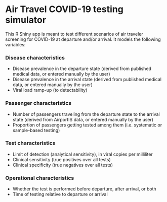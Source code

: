 # Air Travel COVID-19 testing simulator

This R Shiny app is meant to test different scenarios of air traveler screening for COVID-19 at departure and/or arrival. It models the following variables:

### Disease characteristics
- Disease prevalence in the departure state (derived from published medical data, or entered manually by the user)
- Disease prevalence in the arrival state (derived from published medical data, or entered manually by the user)
- Viral load ramp-up (to detectability)

### Passenger characteristics
- Number of passengers traveling from the departure state to the arrival state (derived from AirportIS data, or entered manually by the user)
- Proportion of passengers getting tested among them (i.e. systematic or sample-based testing)

### Test characteristics
- Limit of detection (analytical sensitivity), in viral copies per milliliter
- Clinical sensitivity (true positives over all tests)
- Clinical specificity (true negatives over all tests)

### Operational characteristics
- Whether the test is performed before departure, after arrival, or both
- Time of testing relative to departure or arrival
